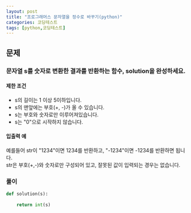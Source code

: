 ```yaml
---
layout: post
title: "프로그래머스 문자열을 정수로 바꾸기(python)"
categories: 코딩테스트
tags: [python,코딩테스트]
---
```


## 문제
### 문자열 s를 숫자로 변환한 결과를 반환하는 함수, solution을 완성하세요.

#### 제한 조건
- s의 길이는 1 이상 5이하입니다.
- s의 맨앞에는 부호(+, -)가 올 수 있습니다.
- s는 부호와 숫자로만 이루어져있습니다.
- s는 "0"으로 시작하지 않습니다.<br>

#### 입출력 예<br>
예를들어 str이 "1234"이면 1234를 반환하고, "-1234"이면 -1234를 반환하면 됩니다.<br>
str은 부호(+,-)와 숫자로만 구성되어 있고, 잘못된 값이 입력되는 경우는 없습니다.

### 풀이

```python
def solution(s):
    
    return int(s)
```

